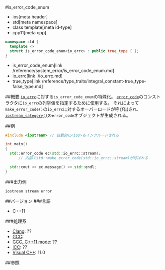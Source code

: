 #is_error_code_enum
* ios[meta header]
* std[meta namespace]
* class template[meta id-type]
* cpp11[meta cpp]

```cpp
namespace std {
  template <>
  struct is_error_code_enum<io_errc> : public true_type { };
}
```
* is_error_code_enum[link /reference/system_error/is_error_code_enum.md]
* io_errc[link ./io_errc.md]
* true_type[link /reference/type_traits/integral_constant-true_type-false_type.md]

##概要
[`io_errc`](io_errc.md)に対する`is_error_code_enum`の特殊化。
[`error_code`](/reference/system_error/error_code.md)のコンストラクタに`io_errc`の列挙値を指定するために使用する。
それによって`make_error_code()`の`io_errc`に対するオーバーロードが呼び出され、[`iostream_category()`](iostream_category.md)の`error_code`オブジェクトが生成される。


##例
```cpp
#include <iostream> // 自動的に<ios>もインクルードされる

int main()
{
  std::error_code ec(std::io_errc::stream);
      // 内部でstd::make_error_code(std::io_errc::stream)が呼ばれる

  std::cout << ec.message() << std::endl;
}
```

###出力例
```
iostream stream error
```

##バージョン
###言語
- C++11

###処理系
- [Clang](/implementation.md#clang): ??
- [GCC](/implementation.md#gcc):
- [GCC, C++11 mode](/implementation.md#gcc): ??
- [ICC](/implementation.md#icc): ??
- [Visual C++](/implementation.md#visual_cpp): 11.0


##参照


